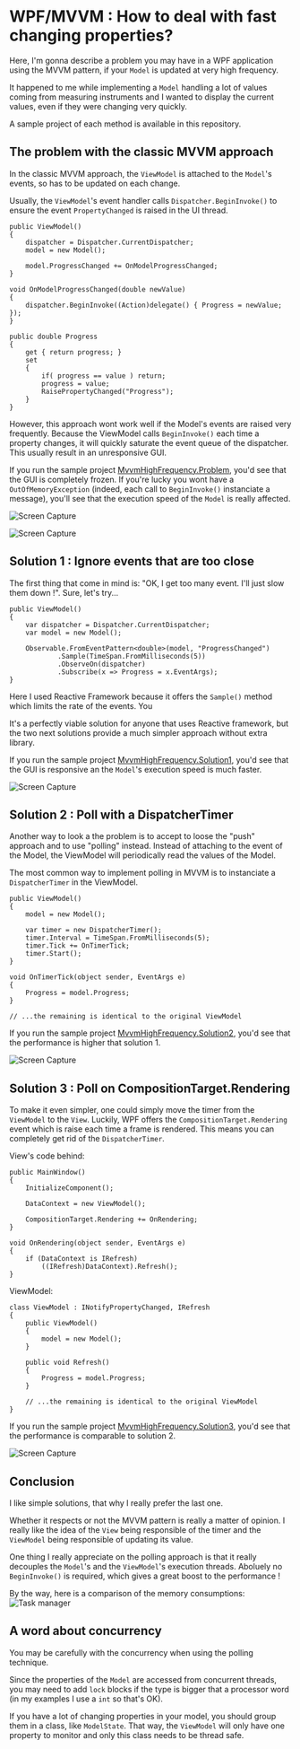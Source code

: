 WPF/MVVM : How to deal with fast changing properties?
=

Here, I'm gonna describe a problem you may have in a WPF application using the MVVM pattern, if your `Model` is updated at very high frequency.

It happened to me while implementing a `Model` handling a lot of values coming from measuring instruments and I wanted to display the current values, even if they were changing very quickly.

A sample project of each method is available in this repository.


The problem with the classic MVVM approach
-

In the classic MVVM approach, the `ViewModel` is attached to the `Model`'s events, so has to be updated on each change.

Usually, the `ViewModel`'s event handler calls `Dispatcher.BeginInvoke()` to ensure the event `PropertyChanged` is raised in the UI thread.

    public ViewModel()
    {
        dispatcher = Dispatcher.CurrentDispatcher;
        model = new Model();

        model.ProgressChanged += OnModelProgressChanged;
    }
        
    void OnModelProgressChanged(double newValue)
    {
        dispatcher.BeginInvoke((Action)delegate() { Progress = newValue; });
    }

    public double Progress
    {
        get { return progress; }
        set
        {
            if( progress == value ) return;
            progress = value;
            RaisePropertyChanged("Progress");
        }
    }

However, this approach wont work well if the Model's events are raised very frequently. Because the ViewModel calls `BeginInvoke()` each time a property changes, it will quickly saturate the event queue of the dispatcher. This usually result in an unresponsive GUI.

If you run the sample project [MvvmHighFrequency.Problem](Problem), you'd see that the GUI is completely frozen. If you're lucky you wont have a `OutOfMemoryException` (indeed, each call to `BeginInvoke()` instanciate a message), you'll see that the execution speed of the `Model` is really affected.

![Screen Capture](Problem/Pictures/ScreenCapture1.png "GUI is stuck during about 1 minute")

![Screen Capture](Problem/Pictures/ScreenCapture2.png "Eventually it goes to the end with very poor performance")

Solution 1 : Ignore events that are too close
-

The first thing that come in mind is: "OK, I get too many event. I'll just slow them down !". Sure, let's try...

    public ViewModel()
    {
        var dispatcher = Dispatcher.CurrentDispatcher;
        var model = new Model();

        Observable.FromEventPattern<double>(model, "ProgressChanged")
                .Sample(TimeSpan.FromMilliseconds(5))
                .ObserveOn(dispatcher)
                .Subscribe(x => Progress = x.EventArgs);
    }
            
Here I used Reactive Framework because it offers the `Sample()` method which limits the rate of the events. You 

It's a perfectly viable solution for anyone that uses Reactive framework, but the two next solutions provide a much simpler approach without extra library.

If you run the sample project [MvvmHighFrequency.Solution1](Solution1), you'd see that the GUI is responsive an the `Model`'s execution speed is much faster.

![Screen Capture](Solution1/Pictures/ScreenCapture.png "Responsive GUI and acceptable performance")

Solution 2 :  Poll with a DispatcherTimer
-

Another way to look a the problem is to accept to loose the "push" approach and to use "polling" instead. Instead of attaching to the event of the Model, the ViewModel will periodically read the values of the Model.

The most common way to implement polling in MVVM is to instanciate a `DispatcherTimer` in the ViewModel.

    public ViewModel()
    {
        model = new Model();

        var timer = new DispatcherTimer();
        timer.Interval = TimeSpan.FromMilliseconds(5);
        timer.Tick += OnTimerTick;
        timer.Start();
    }

    void OnTimerTick(object sender, EventArgs e)
    {
        Progress = model.Progress;
    }
    
    // ...the remaining is identical to the original ViewModel
    
If you run the sample project [MvvmHighFrequency.Solution2](Solution2), you'd see that the performance is higher that solution 1.

![Screen Capture](Solution2/Pictures/ScreenCapture.png "Responsive GUI and good performance")
 
Solution 3 : Poll on CompositionTarget.Rendering
-

To make it even simpler, one could simply move the timer from the `ViewModel` to the `View`. Luckily, WPF offers the `CompositionTarget.Rendering` event which is raise each time a frame is rendered. This means you can completely get rid of the `DispatcherTimer`.

View's code behind:

    public MainWindow()
    {
        InitializeComponent();

        DataContext = new ViewModel();

        CompositionTarget.Rendering += OnRendering;
    }

    void OnRendering(object sender, EventArgs e)
    {
        if (DataContext is IRefresh)
            ((IRefresh)DataContext).Refresh();
    }
    
ViewModel:

    class ViewModel : INotifyPropertyChanged, IRefresh
    {
        public ViewModel()
        {
            model = new Model();
        }

        public void Refresh()
        {
            Progress = model.Progress;
        }
        
        // ...the remaining is identical to the original ViewModel
    }
    
If you run the sample project [MvvmHighFrequency.Solution3](Solution3), you'd see that the performance is comparable to solution 2.

![Screen Capture](Solution3/Pictures/ScreenCapture.png "Responsive GUI and good performance")
    
Conclusion
-

I like simple solutions, that why I really prefer the last one.

Whether it respects or not the MVVM pattern is really a matter of opinion.  I really like the idea of the `View` being responsible of the timer and the `ViewModel` being responsible of updating its value.

One thing I really appreciate on the polling approach is that it really decouples the `Model`'s and the `ViewModel`'s execution threads. Aboluely no `BeginInvoke()` is required, which gives a great boost to the performance !

By the way, here is a comparison of the memory consumptions:
![Task manager](Pictures/TaskManager.png "We can clearly see the impact of the calls to BeginInvoke()")

A word about concurrency
-

You may be carefully with the concurrency when using the polling technique.

Since the properties of the `Model` are accessed from concurrent threads, you may need to add `lock` blocks if the type is bigger that a processor word (in my examples I use a `int` so that's OK).

If you have a lot of changing properties in your model, you should group them in a class, like `ModelState`. That way, the `ViewModel` will only have one property to monitor and only this class needs to be thread safe.
